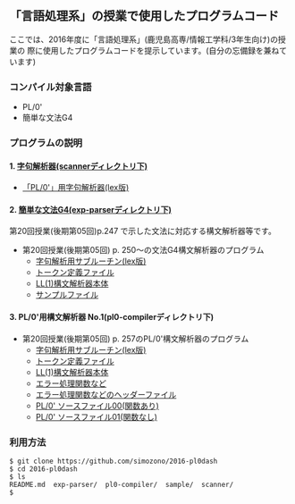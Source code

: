 ## 「言語処理系」の授業で使用したプログラムコード
ここでは、2016年度に「言語処理系」(鹿児島高専/情報工学科/3年生向け)の授業の
際に使用したプログラムコードを提示しています。(自分の忘備録を兼ねています)

### コンパイル対象言語
*  PL/0'
* 簡単な文法G4

### プログラムの説明

#### 1. [字句解析器(scannerディレクトリ下)](scanner)
  * [「PL/0'」用字句解析器(lex版)](scanner/pl0-scanner.l)

#### 2. [簡単な文法G4(exp-parserディレクトリ下)](exp-parser)

第20回授業(後期第05回)p.247 で示した文法に対応する構文解析器等です。

* 第20回授業(後期第05回) p. 250～の文法G4構文解析器のプログラム
  * [字句解析用サブルーチン(lex版)](exp-parser/exp-scanner.l)
  * [トークン定義ファイル](scanner/tokentable.h)
  * [LL(1)構文解析器本体](exp-parser/exp-ll-parser01.c)
  * [サンプルファイル](sample/exp01.txt)
  
#### 3. PL/0'用構文解析器 No.1(pl0-compilerディレクトリ下)
* 第20回授業(後期第05回) p. 257のPL/0'構文解析器のプログラム
  * [字句解析用サブルーチン(lex版)](pl0-compiler/pl0-scanner.l)
  * [トークン定義ファイル](scanner/tokentable.h)
  * [LL(1)構文解析器本体](pl0-compiler/pl0-ll-parser01.c)
  * [エラー処理関数など](pl0-compiler/misc.c)
  * [エラー処理関数などのヘッダーファイル](pl0-compiler/misc.h)
  * [PL/0' ソースファイル00(関数あり)](sample/test00.pl0)
  * [PL/0' ソースファイル01(関数なし)](sample/test01.pl0)

### 利用方法

````console
$ git clone https://github.com/simozono/2016-pl0dash
$ cd 2016-pl0dash
$ ls
README.md  exp-parser/  pl0-compiler/  sample/  scanner/
$ 
````

